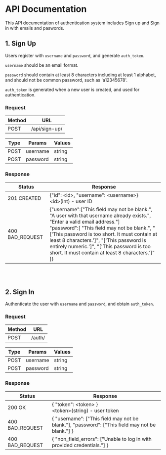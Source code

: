 # API Documentation

This API documentation of authentication system includes Sign up and Sign in with emails and paswords.

## 1. Sign Up

Users register with `username` and `password`, and generate `auth_token`.

`username` should be an email format.

`password` should contain at least 8 characters including at least 1 alphabet, and should not be common password, such as 'a12345678'.

`auth_token` is generated when a new user is created, and used for authentication.

### Request

| Method | URL           |
| ------ | ------------- |
| POST   | /api/sign-up/ |

| Type | Params   | Values |
| ---- | -------- | ------ |
| POST | username | string |
| POST | password | string |

### Response

| Status          | Response                                                                                                                                                                                                                                                                                                                                                                    |
| --------------- | --------------------------------------------------------------------------------------------------------------------------------------------------------------------------------------------------------------------------------------------------------------------------------------------------------------------------------------------------------------------------- |
| 201 CREATED     | {"id": \<id>, "username": \<username>} <br> \<id>(int) - user ID <br>                                                                                                                                                                                                                                                                                                       |
| 400 BAD_REQUEST | {"username":["This field may not be blank.", "A user with that username already exists.", "Enter a valid email address."] <br> "password":[ "This field may not be blank.", "['This password is too short. It must contain at least 8 characters.']", "['This password is entirely numeric.']", "['This password is too short. It must contain at least 8 characters.']" ]} |

<br></br>

## 2. Sign In

Authenticate the user with `username` and `password`, and obtain `auth_token`.

### Request

| Method | URL    |
| ------ | ------ |
| POST   | /auth/ |

| Type | Params   | Values |
| ---- | -------- | ------ |
| POST | username | string |
| POST | password | string |

### Response

| Status          | Response                                                                                       |
| --------------- | ---------------------------------------------------------------------------------------------- |
| 200 OK          | { "token": \<token> } <br> \<token>(string) - user token <br>                                  |
| 400 BAD_REQUEST | { "username": ["This field may not be blank."], "password": ["This field may not be blank."] } |
| 400 BAD_REQUEST | { "non_field_errors": ["Unable to log in with provided credentials."] }                        |
